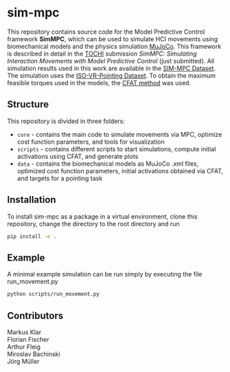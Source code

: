 # sim-mpc

This repository contains source code for the Model Predictive Control framework __SimMPC__, which can be used to simulate HCI movements using biomechanical models and the physics simulation [MuJoCo](https://mujoco.org/). This framework is described in detail in the [TOCHI](https://dl.acm.org/journal/tochi) submission *SimMPC: Simulating Interaction Movements with Model Predictive Control* (just submitted). All simulation results used in this work are available in the [SIM-MPC Dataset](https://zenodo.org/record/7304381). The simulation uses the [ISO-VR-Pointing Dataset](https://zenodo.org/record/7300062). To obtain the maximum feasible torques used in the models, the [CFAT method](https://github.com/fl0fischer/cfat) was used.
  
## Structure
This repository is divided in three folders:
- $\texttt{core}$ - contains the main code to simulate movements via MPC, optimize cost function parameters, and tools for visualization 
- $\texttt{scripts}$ - contains different scripts to start simulations, compute initial activations using CFAT, and generate plots
- $\texttt{data}$ - contains the biomechanical models as MuJoCo .xml files, optimized cost function parameters, initial activations obtained via CFAT, and targets for a pointing task

## Installation
To install sim-mpc as a package in a virtual environment, clone this repository, change the directory to the root directory and run 
```bash
pip install -e .
```

## Example
A minimal example simulation can be run simply by executing the file run_movement.py
```bash
python scripts/run_movement.py
```

## Contributors
Markus Klar  
Florian Fischer  
Arthur Fleig  
Miroslav Bachinski  
Jörg Müller  
